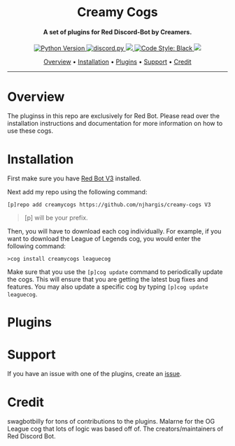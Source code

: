<h1 align="center">
    Creamy Cogs
</h1>
<h4 align="center">A set of plugins for Red Discord-Bot by Creamers.</h4>

<p align="center">
    <a href="https://www.python.org/downloads/">
        <img alt="Python Version" src="https://img.shields.io/badge/python-v3.8-blue">
    </a>
    <a href="https://github.com/Rapptz/discord.py/">
        <img src="https://img.shields.io/badge/discord-py-blue.svg" alt="discord.py">
    </a>    
    <a href="https://github.com/Cog-Creators/Red-DiscordBot">
        <img src="https://img.shields.io/badge/Discord-Red%20Bot-red.svg">
    </a>
    <a href="https://github.com/psf/black">
        <img src="https://img.shields.io/badge/code%20style-black-000000.svg" alt="Code Style: Black">
    </a>
    <a href="http://makeapullrequest.com">
        <img src="https://img.shields.io/badge/PRs-welcome-brightgreen.svg">
    </a>
</p>
<p align="center">
  <a href="#overview">Overview</a> •
  <a href="#installation">Installation</a> •
  <a href="#plugins">Plugins</a> •
  <a href="#support">Support</a> •
  <a href="#credit">Credit</a>
</p>

---
# Overview
The pluginss in this repo are exclusively for Red Bot. Please read over the installation instructions and documentation for more information on how to use these cogs.

# Installation
First make sure you have [Red Bot V3](https://github.com/Cog-Creators/Red-DiscordBot/tree/V3/develop) installed.

Next add my repo using the following command:  

`[p]repo add creamycogs https://github.com/njhargis/creamy-cogs V3`    

> [p] will be your prefix.

Then, you will have to download each cog individually. For example, if you want to download the League of Legends cog, you would enter the following command:

`>cog install creamycogs leaguecog`

Make sure that you use the `[p]cog update` command to periodically update the cogs. This will ensure that you are getting the latest bug fixes and features. You may also update a specific cog by typing `[p]cog update leaguecog`.

# Plugins

# Support
If you have an issue with one of the plugins, create an [issue](https://github.com/njhargis/creamy-cogs/issues/new).

# Credit
swagbotbilly for tons of contributions to the plugins.
Malarne for the OG League cog that lots of logic was based off of.
The creators/maintainers of Red Discord Bot.